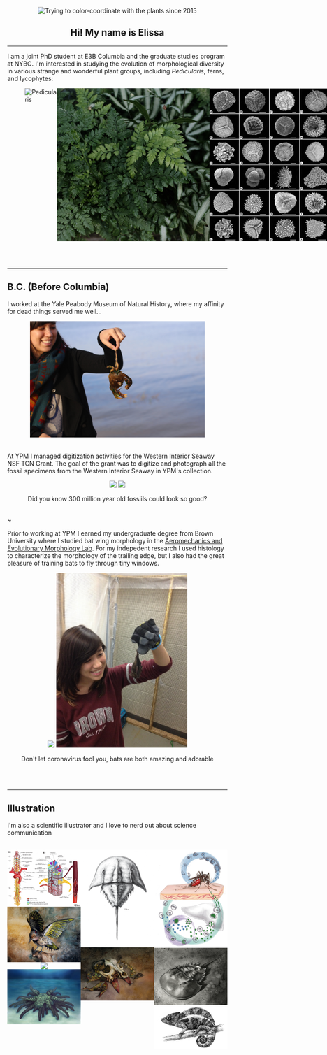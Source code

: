 <head>
<style>
#photos {
  /* Prevent vertical gaps */
  line-height: 0;
   
  -webkit-column-count: 3;
  -webkit-column-gap:   0px;
  -moz-column-count:    3;
  -moz-column-gap:      0px;
  column-count:         3;
  column-gap:           0px;  
}

#photos img {
  /* Just in case there are inline attributes */
  width: 100% !important;
  height: auto !important;
}

h2 {
    font-family: "Trebuchet MS", Tahoma, sans-serif;
    font-size: 1.5em;
    font-weight: 100;

}

p{
    font-family: "Trebuchet MS", Tahoma, sans-serif;
    }

figcaption{
    font-family: "Courier New", Courier, monospace;
    font-weight: 100;
    font-color: #6C3483;

    }

  </style>
</head>

<p style="text-align: center;">
<img src="photos/elissa1.jpg" title="Trying to color-coordinate with the plants since 2015" width="500"/><br></p>

<center><h2> Hi! My name is Elissa</h2></center>

---

I am a joint PhD student at E3B Columbia and the graduate studies program at NYBG. 
I'm interested in studying the evolution of morphological diversity in various strange and wonderful plant groups, including *Pedicularis*, ferns, and lycophytes:

<figure style="display:flex">
  <img src="photos/pedicularis_diversity.png" height="350" title="Pedicularis"/>
  <img src="photos/ferns.jpg" title="ferns" height="350" title="Ferns"/>
  <img src="photos/lyco_diversity.png" height="350" title="Lycophytes"/>
  </figure>


<br><br>

---

## B.C. (Before Columbia)

I worked at the Yale Peabody Museum of Natural History, where my affinity for dead things served me well...

<center>
<img src="photos/elissa2.jpg" title="Picking up dead things since my Mom couldn't tell me not to" width="400"/><br><br>
</center>

At YPM I managed digitization activities for the Western Interior Seaway NSF TCN Grant. The goal of the grant was to digitize and photograph all the fossil specimens from the Western Interior Seaway in YPM's collection.


<center>
<p float="left">
  <img src="photos/amm1.JPG" height="300"/>
  <img src="photos/amm2.JPG" height="300"/>
   <figcaption>Did you know 300 million year old fossiils could look so good?</figcaption>
<br></p>
</center>

 ~

Prior to working at YPM I earned my undergraduate degree from Brown University where I studied bat wing morphology in the [Aeromechanics and Evolutionary Morphology Lab](https://www.brown.edu/Departments/EEB/EML/). For my indepedent research I used histology to characterize the morphology of the trailing edge, but I also had the great pleasure of training bats to fly through tiny windows.

<center>
<p float="left">
  <img src = "https://j.gifs.com/K1PZW8.gif" height="400">
<img src="photos/ebat.jpeg" height="400" title="What can I say, I like to hold things and look at them"/>
<figcaption>Don't let coronavirus fool you, bats are both amazing and adorable</figcaption>
</p>
</center>
<br>

<br>

---

## Illustration

I'm  also a scientific illustrator and I love to nerd out about science  communication

<br>
<center>
 <section id="photos">
  <img src="photos/illustration/spinalcord.jpg" alt="Spinal cord">
  <img src="photos/illustration/flicker.jpg" />
  <img src="photos/illustration/pitcher.png"/>
  <img src="photos/illustration/darker.jpeg" alt="cthulu">
  <img src="photos/illustration/horseshoe.jpg" />
  <img src="photos/illustration/autumn.jpg"/>
  <img src="photos/illustration/mosquito.png"/>
  <img src="photos/illustration/horseshoecrab_ink.png"/>
  <img src="photos/illustration/cham.png"/>
</section>
</center>